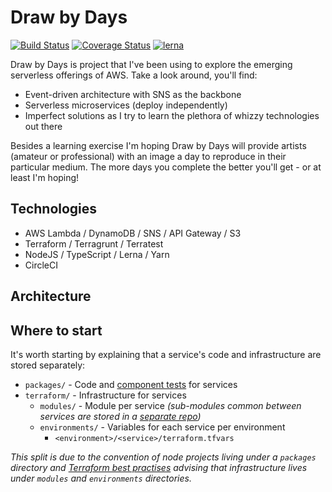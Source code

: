 # Draw by Days

[![Build Status](https://circleci.com/gh/SketchingDev/draw-by-days/tree/master.svg?style=svg)](https://circleci.com/gh/SketchingDev/draw-by-days/tree/master)
[![Coverage Status](https://coveralls.io/repos/github/SketchingDev/draw-by-days/badge.svg?branch=master)](https://coveralls.io/github/SketchingDev/draw-by-days?branch=master)
[![lerna](https://img.shields.io/badge/maintained%20with-lerna-cc00ff.svg)](https://lernajs.io/)

Draw by Days is project that I've been using to explore the emerging serverless offerings of AWS. Take a look around,
you'll find:

  * Event-driven architecture with SNS as the backbone
  * Serverless microservices (deploy independently)
  * Imperfect solutions as I try to learn the plethora of whizzy technologies out there

Besides a learning exercise I'm hoping Draw by Days will provide artists (amateur or professional) with an image a day
to reproduce in their particular medium. The more days you complete the better you'll get - or at least I'm hoping!

## Technologies

 * AWS Lambda / DynamoDB / SNS / API Gateway / S3
 * Terraform / Terragrunt / Terratest
 * NodeJS / TypeScript / Lerna / Yarn
 * CircleCI

## Architecture


## Where to start

It's worth starting by explaining that a service's code and infrastructure are stored separately: 

 * `packages/` - Code and [component tests](https://microservices.io/patterns/testing/service-component-test.html) for services
 * `terraform/` - Infrastructure for services 
   * `modules/` - Module per service *(sub-modules common between services are stored in a [separate repo][terraform-modules])*
   * `environments/` - Variables for each service per environment
     * `<environment>/<service>/terraform.tfvars`

*This split is due to the convention of node projects living under a `packages` directory and
[Terraform best practises][terraform-best-practises] advising that infrastructure lives under `modules` and
`environments` directories.*


[terraform]: https://www.terraform.io/
[terraform-best-practises]: https://www.terraform.io/docs/enterprise/workspaces/repo-structure.html
[terragrunt]: https://github.com/gruntwork-io/terragrunt
[terratest]: https://github.com/gruntwork-io/terratest

[terraform-modules]: https://github.com/SketchingDev/draw-by-days-terraform-modules
[sns-subscribed-lambda]: https://github.com/SketchingDev/draw-by-days-terraform-modules/tree/master/sns_subscribed_lambda
